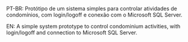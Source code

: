 PT-BR:
Protótipo de um sistema simples para controlar atividades de condomínios, com login/logoff e conexão com o Microsoft SQL Server.

EN:
A simple system prototype to control condominium activities, with login/logoff and connection to Microsoft SQL Server.
